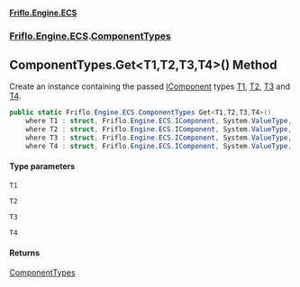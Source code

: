 #### [Friflo.Engine.ECS](index.md#'index')
### [Friflo.Engine.ECS](Friflo.Engine.ECS.md#'Friflo.Engine.ECS').[ComponentTypes](ComponentTypes.md#'Friflo.Engine.ECS.ComponentTypes')

## ComponentTypes.Get<T1,T2,T3,T4>() Method

Create an instance containing the passed [IComponent](IComponent.md#'Friflo.Engine.ECS.IComponent') types
[T1](ComponentTypes.Get_T1,T2,T3,T4_().md#Friflo.Engine.ECS.ComponentTypes.Get_T1,T2,T3,T4_().T1#'Friflo.Engine.ECS.ComponentTypes.Get<T1,T2,T3,T4>().T1'), [T2](ComponentTypes.Get_T1,T2,T3,T4_().md#Friflo.Engine.ECS.ComponentTypes.Get_T1,T2,T3,T4_().T2#'Friflo.Engine.ECS.ComponentTypes.Get<T1,T2,T3,T4>().T2'), [T3](ComponentTypes.Get_T1,T2,T3,T4_().md#Friflo.Engine.ECS.ComponentTypes.Get_T1,T2,T3,T4_().T3#'Friflo.Engine.ECS.ComponentTypes.Get<T1,T2,T3,T4>().T3') and [T4](ComponentTypes.Get_T1,T2,T3,T4_().md#Friflo.Engine.ECS.ComponentTypes.Get_T1,T2,T3,T4_().T4#'Friflo.Engine.ECS.ComponentTypes.Get<T1,T2,T3,T4>().T4').

```csharp
public static Friflo.Engine.ECS.ComponentTypes Get<T1,T2,T3,T4>()
    where T1 : struct, Friflo.Engine.ECS.IComponent, System.ValueType, System.ValueType
    where T2 : struct, Friflo.Engine.ECS.IComponent, System.ValueType, System.ValueType
    where T3 : struct, Friflo.Engine.ECS.IComponent, System.ValueType, System.ValueType
    where T4 : struct, Friflo.Engine.ECS.IComponent, System.ValueType, System.ValueType;
```
#### Type parameters

<a name='Friflo.Engine.ECS.ComponentTypes.Get_T1,T2,T3,T4_().T1'></a>

`T1`

<a name='Friflo.Engine.ECS.ComponentTypes.Get_T1,T2,T3,T4_().T2'></a>

`T2`

<a name='Friflo.Engine.ECS.ComponentTypes.Get_T1,T2,T3,T4_().T3'></a>

`T3`

<a name='Friflo.Engine.ECS.ComponentTypes.Get_T1,T2,T3,T4_().T4'></a>

`T4`

#### Returns
[ComponentTypes](ComponentTypes.md#'Friflo.Engine.ECS.ComponentTypes')